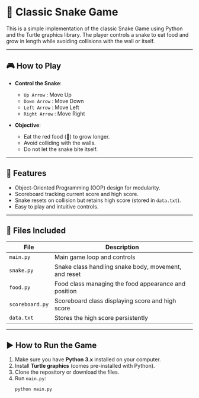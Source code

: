 # 🐍 Classic Snake Game

This is a simple implementation of the classic Snake Game using Python and the Turtle graphics library. The player controls a snake to eat food and grow in length while avoiding collisions with the wall or itself.

---

## 🎮 How to Play

- **Control the Snake**:
  - `Up Arrow` : Move Up
  - `Down Arrow` : Move Down
  - `Left Arrow` : Move Left
  - `Right Arrow` : Move Right

- **Objective**:
  - Eat the red food (🍎) to grow longer.
  - Avoid colliding with the walls.
  - Do not let the snake bite itself.

---

## 🚀 Features

- Object-Oriented Programming (OOP) design for modularity.
- Scoreboard tracking current score and high score.
- Snake resets on collision but retains high score (stored in `data.txt`).
- Easy to play and intuitive controls.

---

## 📝 Files Included

| File           | Description                                             |
|----------------|---------------------------------------------------------|
| `main.py`      | Main game loop and controls                             |
| `snake.py`     | Snake class handling snake body, movement, and reset    |
| `food.py`      | Food class managing the food appearance and position    |
| `scoreboard.py`| Scoreboard class displaying score and high score        |
| `data.txt`     | Stores the high score persistently                     |

---

## ▶️ How to Run the Game

1. Make sure you have **Python 3.x** installed on your computer.
2. Install **Turtle graphics** (comes pre-installed with Python).
3. Clone the repository or download the files.
4. Run `main.py`:
   ```bash
   python main.py
